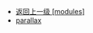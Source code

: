 - [返回上一级 [modules]](page/web前端/工具库/Swiper/swiper-8.4.7/swiper/modules/)
- [parallax](page/web前端/工具库/Swiper/swiper-8.4.7/swiper/modules/parallax/)
